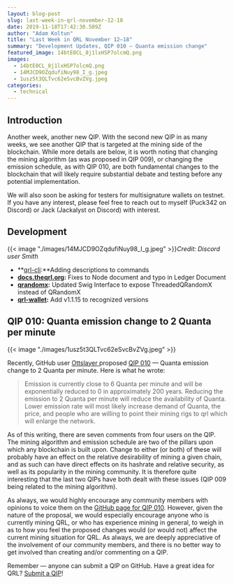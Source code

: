 ```yaml
---
layout: blog-post
slug: last-week-in-qrl-november-12-18
date: 2019-11-18T17:42:30.509Z
author: "Adam Koltun"
title: "Last Week in QRL November 12–18"
summary: "Development Updates, QIP 010 — Quanta emission change"
featured_image: 14btE0CL_8j1lxHSP7olcmQ.png
images:
  - 14btE0CL_8j1lxHSP7olcmQ.png
  - 14MJCD9OZqdufiNuy98_I_g.jpeg
  - 1usz5t3QLTvc62eSvcBvZVg.jpeg
categories:
  - technical 
---
```


## Introduction

Another week, another new QIP. With the second new QIP in as many weeks, we see another QIP that is targeted at the mining side of the blockchain. While more details are below, it is worth noting that changing the mining algorithm (as was proposed in QIP 009), or changing the emission schedule, as with QIP 010, are both fundamental changes to the blockchain that will likely require substantial debate and testing before any potential implementation.

We will also soon be asking for testers for multisignature wallets on testnet. If you have any interest, please feel free to reach out to myself (Puck342 on Discord) or Jack (Jackalyst on Discord) with interest.

## Development

{{< image "./images/14MJCD9OZqdufiNuy98_I_g.jpeg" >}}*Credit: Discord user Smith*

* **[qrl-cli](https://github.com/theQRL/qrl-cli/commit/fcc8f914c9bdcb534beaa59c1390641ca2c8086c):**Adding descriptions to commands
* **[docs.theqrl.org](https://github.com/theQRL/docs.theqrl.org/commit/251095a3d7e9826cecadce6cf4c3e4aab3812b1f):** Fixes to Node document and typo in Ledger Document
* **[qrandomx](https://github.com/theQRL/qrandomx/commit/2bca2fe13eeffe5227a05e18e167fa4ae236ea73):** Updated Swig Interface to expose ThreadedQRandomX instead of QRandomX
* **[qrl-wallet](https://github.com/theQRL/qrl-wallet/commit/093119ef0d9697fd6541bea0402476a751181dd0):** Add v1.1.15 to recognized versions

## QIP 010: Quanta emission change to 2 Quanta per minute

{{< image "./images/1usz5t3QLTvc62eSvcBvZVg.jpeg" >}}

Recently, GitHub user [Ottslayer ](https://github.com/Ottslayer)proposed [QIP 010](https://github.com/theQRL/qips/pull/21) — Quanta emission change to 2 Quanta per minute. Here is what he wrote:

> Emission is currently close to 6 Quanta per minute and will be exponentially reduced to 0 in approximately 200 years. Reducing the emission to 2 Quanta per minute will reduce the availability of Quanta.
> Lower emission rate will most likely increase demand of Quanta, the price, and people who are willing to point their mining rigs to qrl which will enlarge the network.

As of this writing, there are seven comments from four users on the QIP. The mining algorithm and emission schedule are two of the pillars upon which any blockchain is built upon. Change to either (or both) of these will probably have an effect on the relative desirability of mining a given chain, and as such can have direct effects on its hashrate and relative security, as well as its popularity in the mining community. It is therefore quite interesting that the last two QIPs have both dealt with these issues (QIP 009 being related to the mining algorithm).

As always, we would highly encourage any community members with opinions to voice them on the [GitHub page for QIP 010](https://github.com/theQRL/qips/pull/21). However, given the nature of the proposal, we would especially encourage anyone who is currently mining QRL, or who has experience mining in general, to weigh in as to how you feel the proposed changes would (or would not) affect the current mining situation for QRL. As always, we are deeply appreciative of the involvement of our community members, and there is no better way to get involved than creating and/or commenting on a QIP.

Remember — anyone can submit a QIP on GitHub. Have a great idea for QRL? [Submit a QIP](https://github.com/theQRL/qips)!